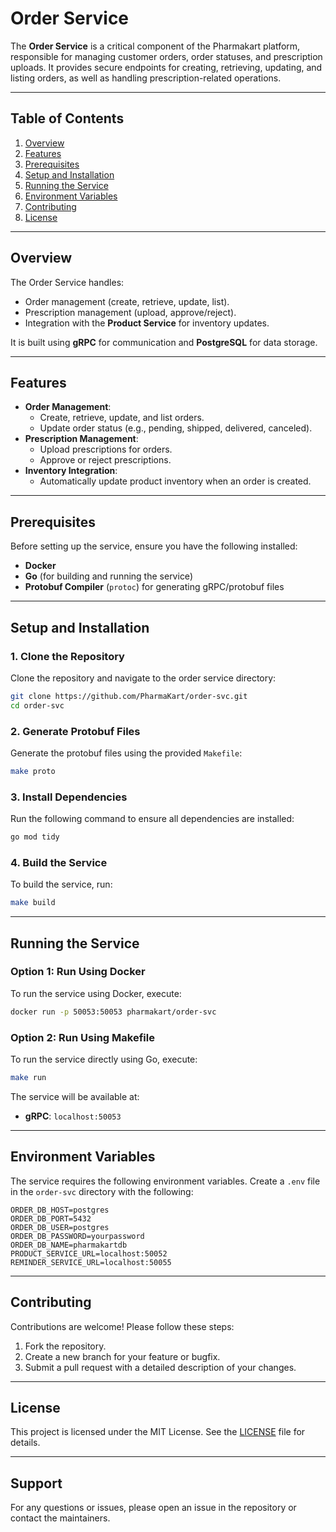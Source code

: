 # Order Service

The **Order Service** is a critical component of the Pharmakart platform, responsible for managing customer orders, order statuses, and prescription uploads. It provides secure endpoints for creating, retrieving, updating, and listing orders, as well as handling prescription-related operations.

---

## Table of Contents
1. [Overview](#overview)
2. [Features](#features)
3. [Prerequisites](#prerequisites)
4. [Setup and Installation](#setup-and-installation)
5. [Running the Service](#running-the-service)
6. [Environment Variables](#environment-variables)
7. [Contributing](#contributing)
8. [License](#license)

---

## Overview

The Order Service handles:
- Order management (create, retrieve, update, list).
- Prescription management (upload, approve/reject).
- Integration with the **Product Service** for inventory updates.

It is built using **gRPC** for communication and **PostgreSQL** for data storage.

---

## Features

- **Order Management**:
  - Create, retrieve, update, and list orders.
  - Update order status (e.g., pending, shipped, delivered, canceled).
- **Prescription Management**:
  - Upload prescriptions for orders.
  - Approve or reject prescriptions.
- **Inventory Integration**:
  - Automatically update product inventory when an order is created.

---

## Prerequisites

Before setting up the service, ensure you have the following installed:
- **Docker**
- **Go** (for building and running the service)
- **Protobuf Compiler** (`protoc`) for generating gRPC/protobuf files

---

## Setup and Installation

### 1. Clone the Repository
Clone the repository and navigate to the order service directory:
```bash
git clone https://github.com/PharmaKart/order-svc.git
cd order-svc
```

### 2. Generate Protobuf Files
Generate the protobuf files using the provided `Makefile`:
```bash
make proto
```

### 3. Install Dependencies
Run the following command to ensure all dependencies are installed:
```bash
go mod tidy
```

### 4. Build the Service
To build the service, run:
```bash
make build
```

---

## Running the Service

### Option 1: Run Using Docker
To run the service using Docker, execute:
```bash
docker run -p 50053:50053 pharmakart/order-svc
```

### Option 2: Run Using Makefile
To run the service directly using Go, execute:
```bash
make run
```

The service will be available at:
- **gRPC**: `localhost:50053`

---

## Environment Variables

The service requires the following environment variables. Create a `.env` file in the `order-svc` directory with the following:

```env
ORDER_DB_HOST=postgres
ORDER_DB_PORT=5432
ORDER_DB_USER=postgres
ORDER_DB_PASSWORD=yourpassword
ORDER_DB_NAME=pharmakartdb
PRODUCT_SERVICE_URL=localhost:50052
REMINDER_SERVICE_URL=localhost:50055
```

---

## Contributing

Contributions are welcome! Please follow these steps:
1. Fork the repository.
2. Create a new branch for your feature or bugfix.
3. Submit a pull request with a detailed description of your changes.

---

## License

This project is licensed under the MIT License. See the [LICENSE](LICENSE) file for details.

---

## Support

For any questions or issues, please open an issue in the repository or contact the maintainers.